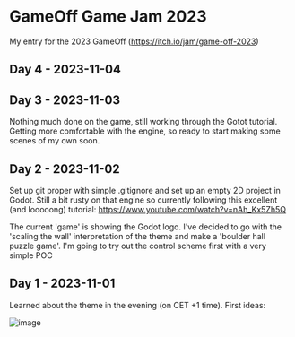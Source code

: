 # GameOff Game Jam 2023

My entry for the 2023 GameOff (https://itch.io/jam/game-off-2023)

## Day 4 - 2023-11-04
## Day 3 - 2023-11-03  
Nothing much done on the game, still working through the Gotot tutorial. Getting more comfortable with the engine, so ready to start making some scenes of my own soon. 

## Day 2 - 2023-11-02

Set up git proper with simple .gitignore and set up an empty 2D project in Godot. Still a bit rusty on that engine so currently following this excellent (and looooong) tutorial: https://www.youtube.com/watch?v=nAh_Kx5Zh5Q

The current 'game' is showing the Godot logo. I've decided to go with the 'scaling the wall' interpretation of the theme and make a 'boulder hall puzzle game'. I'm going to try out the control scheme first with a very simple POC 

## Day 1 - 2023-11-01

Learned about the theme in the evening (on CET +1 time). First ideas:

![image](https://github.com/rubensteins/gameoff-2023/assets/3437347/ef2b2e15-a66c-4b0e-8779-d880bad546c0)

